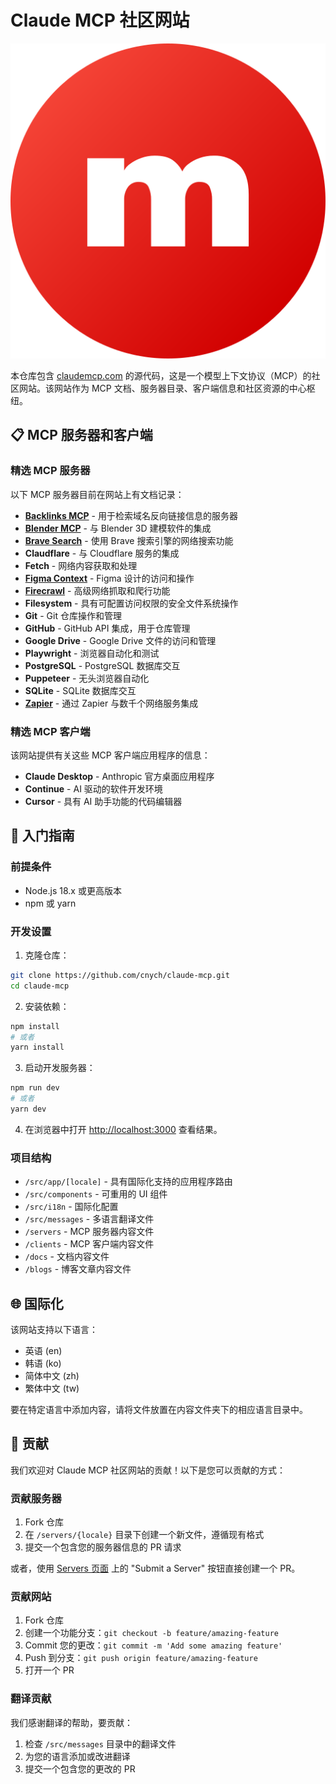 # Claude MCP 社区网站

![MCP Logo](/public/logo.png)

本仓库包含 [claudemcp.com](https://www.claudemcp.com) 的源代码，这是一个模型上下文协议（MCP）的社区网站。该网站作为 MCP 文档、服务器目录、客户端信息和社区资源的中心枢纽。

## 📋 MCP 服务器和客户端

### 精选 MCP 服务器

以下 MCP 服务器目前在网站上有文档记录：

- **[Backlinks MCP](https://www.claudemcp.com/servers/backlinks-mcp)** - 用于检索域名反向链接信息的服务器
- **[Blender MCP](https://github.com/ahujasid/blender-mcp)** - 与 Blender 3D 建模软件的集成
- **[Brave Search](https://github.com/modelcontextprotocol/servers/tree/main/src/brave-search)** - 使用 Brave 搜索引擎的网络搜索功能
- **Claudflare** - 与 Cloudflare 服务的集成
- **Fetch** - 网络内容获取和处理
- **[Figma Context](https://github.com/glips/figma-context-mcp)** - Figma 设计的访问和操作
- **[Firecrawl](https://github.com/mendableai/firecrawl-mcp-server)** - 高级网络抓取和爬行功能
- **Filesystem** - 具有可配置访问权限的安全文件系统操作
- **Git** - Git 仓库操作和管理
- **GitHub** - GitHub API 集成，用于仓库管理
- **Google Drive** - Google Drive 文件的访问和管理
- **Playwright** - 浏览器自动化和测试
- **PostgreSQL** - PostgreSQL 数据库交互
- **Puppeteer** - 无头浏览器自动化
- **SQLite** - SQLite 数据库交互
- **[Zapier](https://zapier.com/mcp)** - 通过 Zapier 与数千个网络服务集成

### 精选 MCP 客户端

该网站提供有关这些 MCP 客户端应用程序的信息：

- **Claude Desktop** - Anthropic 官方桌面应用程序
- **Continue** - AI 驱动的软件开发环境
- **Cursor** - 具有 AI 助手功能的代码编辑器

## 🚀 入门指南

### 前提条件

- Node.js 18.x 或更高版本
- npm 或 yarn

### 开发设置

1. 克隆仓库：

```bash
git clone https://github.com/cnych/claude-mcp.git
cd claude-mcp
```

2. 安装依赖：

```bash
npm install
# 或者
yarn install
```

3. 启动开发服务器：

```bash
npm run dev
# 或者
yarn dev
```

4. 在浏览器中打开 [http://localhost:3000](http://localhost:3000) 查看结果。

### 项目结构

- `/src/app/[locale]` - 具有国际化支持的应用程序路由
- `/src/components` - 可重用的 UI 组件
- `/src/i18n` - 国际化配置
- `/src/messages` - 多语言翻译文件
- `/servers` - MCP 服务器内容文件
- `/clients` - MCP 客户端内容文件
- `/docs` - 文档内容文件
- `/blogs` - 博客文章内容文件

## 🌐 国际化

该网站支持以下语言：

- 英语 (en)
- 韩语 (ko)
- 简体中文 (zh)
- 繁体中文 (tw)

要在特定语言中添加内容，请将文件放置在内容文件夹下的相应语言目录中。

## 🤝 贡献

我们欢迎对 Claude MCP 社区网站的贡献！以下是您可以贡献的方式：

### 贡献服务器

1. Fork 仓库
2. 在 `/servers/{locale}` 目录下创建一个新文件，遵循现有格式
3. 提交一个包含您的服务器信息的 PR 请求

或者，使用 [Servers 页面](https://www.claudemcp.com/servers) 上的 "Submit a Server" 按钮直接创建一个 PR。

### 贡献网站

1. Fork 仓库
2. 创建一个功能分支：`git checkout -b feature/amazing-feature`
3. Commit 您的更改：`git commit -m 'Add some amazing feature'`
4. Push 到分支：`git push origin feature/amazing-feature`
5. 打开一个 PR

### 翻译贡献

我们感谢翻译的帮助，要贡献：

1. 检查 `/src/messages` 目录中的翻译文件
2. 为您的语言添加或改进翻译
3. 提交一个包含您的更改的 PR
